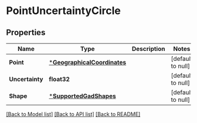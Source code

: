 # PointUncertaintyCircle

## Properties
Name | Type | Description | Notes
------------ | ------------- | ------------- | -------------
**Point** | [***GeographicalCoordinates**](GeographicalCoordinates.md) |  | [default to null]
**Uncertainty** | **float32** |  | [default to null]
**Shape** | [***SupportedGadShapes**](SupportedGADShapes.md) |  | [default to null]

[[Back to Model list]](../README.md#documentation-for-models) [[Back to API list]](../README.md#documentation-for-api-endpoints) [[Back to README]](../README.md)

